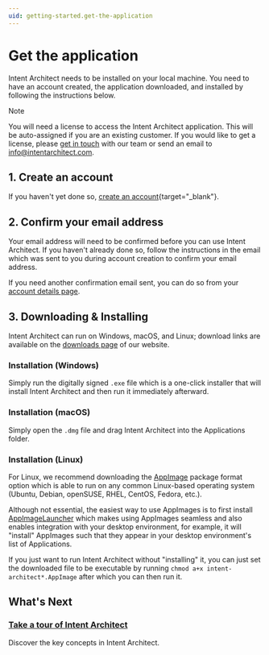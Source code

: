 ```yaml
---
uid: getting-started.get-the-application
---
```


# Get the application

Intent Architect needs to be installed on your local machine. You need to have an account created, the application downloaded, and installed by following the instructions below.
> [!NOTE]
> You will need a license to access the Intent Architect application. This will be auto-assigned if you are an existing customer. If you would like to get a license, please [get in touch](https://intentarchitect.com/#/contact-us) with our team or send an email to [info@intentarchitect.com](mailto:info@intentarchitect.com?subject=Intent%20Architect%20-%20License%20Request).

## 1. Create an account

If you haven't yet done so, [create an account](https://intentarchitect.com/#/register){target="_blank"}.

## 2. Confirm your email address

Your email address will need to be confirmed before you can use Intent Architect. If you haven't already done so, follow the instructions in the email which was sent to you during account creation to confirm your email address.

If you need another confirmation email sent, you can do so from your [account details page](https://intentarchitect.com/#/user-access/account-details).

## 3. Downloading & Installing

Intent Architect can run on Windows, macOS, and Linux; download links are available on the [downloads page](https://intentarchitect.com/#/downloads) of our website.

### Installation (Windows)

Simply run the digitally signed `.exe` file which is a one-click installer that will install Intent Architect and then run it immediately afterward.

### Installation (macOS)

Simply open the `.dmg` file and drag Intent Architect into the Applications folder.

### Installation (Linux)

For Linux, we recommend downloading the [AppImage](https://appimage.org/) package format option which is able to run on any common Linux-based operating system (Ubuntu, Debian, openSUSE, RHEL, CentOS, Fedora, etc.).

Although not essential, the easiest way to use AppImages is to first install [AppImageLauncher](https://github.com/TheAssassin/AppImageLauncher) which makes using AppImages seamless and also enables integration with your desktop environment, for example, it will "install" AppImages such that they appear in your desktop environment's list of Applications.

If you just want to run Intent Architect without "installing" it, you can just set the downloaded file to be executable by running `chmod a+x intent-architect*.AppImage` after which you can then run it.

## What's Next

### [Take a tour of Intent Architect](xref:getting-started.take-a-tour)

Discover the key concepts in Intent Architect.
